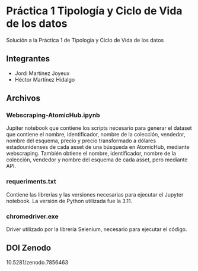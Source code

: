 # Práctica 1 Tipología y Ciclo de Vida de los datos
Solución a la Práctica 1 de Tipología y Ciclo de Vida de los datos

## Integrantes
* Jordi Martínez Joyeux
* Héctor Martínez Hidalgo


## Archivos

### Webscraping-AtomicHub.ipynb

Jupiter notebook que contiene los scripts necesario para generar el dataset que contiene el nombre, identificador, nombre de la colección, vendedor, nombre del esquema, precio y precio transformado a dólares estadounidenses de cada asset de una búsqueda en AtomicHub, mediante webscraping.
También obtiene el nombre, identificador, nombre de la colección, vendedor y nombre del esquema de cada asset, pero mediante API.

### requeriments.txt

Contiene las librerías y las versiones necesarias para ejecutar el Jupyter notebook.
La versión de Python utilizada fue la 3.11.

### chromedriver.exe

Driver utilizado por la librería Selenium, necesario para ejecutar el código.

## DOI Zenodo

10.5281/zenodo.7856463
